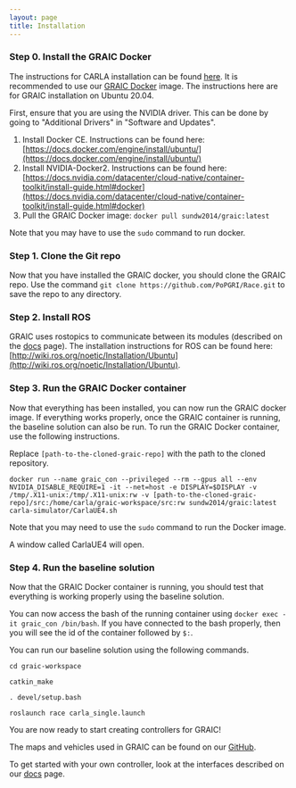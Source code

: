 ```yaml
---
layout: page
title: Installation
---
```


### Step 0. Install the GRAIC Docker

The instructions for CARLA installation can be found [here](https://carla.readthedocs.io/en/latest/build_linux/). It is recommended to use our [GRAIC Docker](https://hub.docker.com/r/sundw2014/graic) image. The instructions here are for GRAIC installation on Ubuntu 20.04.

First, ensure that you are using the NVIDIA driver. This can be done by going to "Additional Drivers" in "Software and Updates".

1. Install Docker CE. Instructions can be found here: [https://docs.docker.com/engine/install/ubuntu/](https://docs.docker.com/engine/install/ubuntu/)
2. Install NVIDIA-Docker2. Instructions can be found here:[https://docs.nvidia.com/datacenter/cloud-native/container-toolkit/install-guide.html#docker](https://docs.nvidia.com/datacenter/cloud-native/container-toolkit/install-guide.html#docker)
3. Pull the GRAIC Docker image: `docker pull sundw2014/graic:latest`

Note that you may have to use the `sudo` command to run docker.


### Step 1. Clone the Git repo

Now that you have installed the GRAIC docker, you should clone the GRAIC repo.
Use the command `git clone https://github.com/PoPGRI/Race.git` to save the repo to any directory.

### Step 2. Install ROS

GRAIC uses rostopics to communicate between its modules (described on the [docs](https://popgri.github.io/Race/docs/) page).
The installation instructions for ROS can be found here: [http://wiki.ros.org/noetic/Installation/Ubuntu](http://wiki.ros.org/noetic/Installation/Ubuntu).

### Step 3. Run the GRAIC Docker container

Now that everything has been installed, you can now run the GRAIC docker image.
If everything works properly, once the GRAIC container is running, the baseline solution can also be run.
To run the GRAIC Docker container, use the following instructions.

Replace `[path-to-the-cloned-graic-repo]` with the path to the cloned repository.
```
docker run --name graic_con --privileged --rm --gpus all --env NVIDIA_DISABLE_REQUIRE=1 -it --net=host -e DISPLAY=$DISPLAY -v /tmp/.X11-unix:/tmp/.X11-unix:rw -v [path-to-the-cloned-graic-repo]/src:/home/carla/graic-workspace/src:rw sundw2014/graic:latest carla-simulator/CarlaUE4.sh
```
Note that you may need to use the `sudo` command to run the Docker image.

A window called CarlaUE4 will open.

### Step 4. Run the baseline solution

Now that the GRAIC Docker container is running, you should test that everything is working properly using the baseline solution.

You can now access the bash of the running container using `docker exec -it graic_con /bin/bash`.
If you have connected to the bash properly, then you will see the id of the container followed by `$:`.

You can run our baseline solution using the following commands.
```
cd graic-workspace
```
```
catkin_make
```
```
. devel/setup.bash
```
```
roslaunch race carla_single.launch
```
You are now ready to start creating controllers for GRAIC!

The maps and vehicles used in GRAIC can be found on our [GitHub](https://github.com/PoPGRI/Race).

To get started with your own controller, look at the interfaces described on our [docs](https://popgri.github.io/Race/docs/) page.
